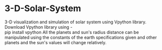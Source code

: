 # 3-D-Solar-System  
3-D visualization and simulation of solar system using Vpython library. 
Download Vpython library using -   
pip install vpython 
All the planets and sun's radius distance can be manipulated using the constants of the earth specifications given and other planets and the sun's values will change relatively.
